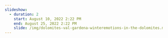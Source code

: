 ```yaml
---
slideshow:
  - duration: 2
    start: August 10, 2022 2:22 PM
    end: August 25, 2022 2:22 PM
    slide: /img/dolomites-val-gardena-winteremotions-in-the-dolomites.mp4
---
```

